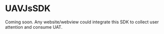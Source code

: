 # UAVJsSDK
Coming soon. Any website/webview could integrate this SDK to collect user attention and consume UAT.
